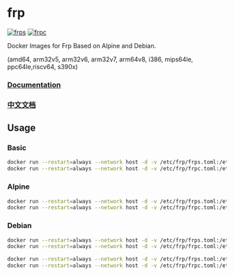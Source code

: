 # frp

[![frps](http://dockeri.co/image/hedw/frps)](https://hub.docker.com/r/hedw/frps)
[![frpc](http://dockeri.co/image/hedw/frpc)](https://hub.docker.com/r/hedw/frpc)

Docker Images for Frp Based on Alpine and Debian.

 (amd64, arm32v5, arm32v6, arm32v7, arm64v8, i386, mips64le, ppc64le,riscv64, s390x)
 
### [Documentation](https://gofrp.org/en/)
### [中文文档](https://gofrp.org/zh-cn/docs/)

## Usage

### Basic

```bash
docker run --restart=always --network host -d -v /etc/frp/frps.toml:/etc/frp/frps.toml --name frps hedw/frps
docker run --restart=always --network host -d -v /etc/frp/frpc.toml:/etc/frp/frpc.toml --name frpc hedw/frpc
```

### Alpine

```bash
docker run --restart=always --network host -d -v /etc/frp/frps.toml:/etc/frp/frps.toml --name frps hedw/frps:alpine
docker run --restart=always --network host -d -v /etc/frp/frpc.toml:/etc/frp/frpc.toml --name frpc hedw/frpc:alpine
```

### Debian

```bash
docker run --restart=always --network host -d -v /etc/frp/frps.toml:/etc/frp/frps.toml --name frps hedw/frps:debian
docker run --restart=always --network host -d -v /etc/frp/frpc.toml:/etc/frp/frpc.toml --name frpc hedw/frpc:debian
```

```bash
docker run --restart=always --network host -d -v /etc/frp/frps.toml:/etc/frp/frps.toml --name frps hedw/frps:bookworm
docker run --restart=always --network host -d -v /etc/frp/frpc.toml:/etc/frp/frpc.toml --name frpc hedw/frpc:bookworm
```
